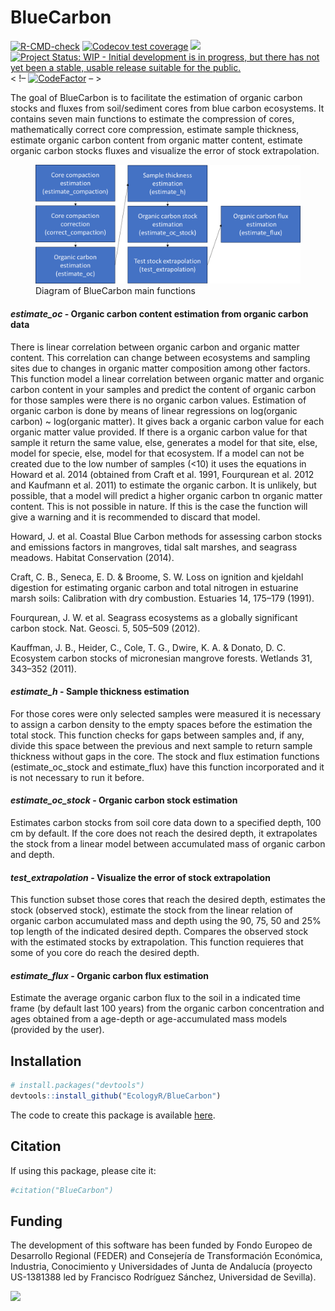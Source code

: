 
<!-- README.md is generated from README.Rmd. Please edit that file -->

# BlueCarbon

<!-- badges: start -->

[![R-CMD-check](https://github.com/EcologyR/templateRpackage/actions/workflows/R-CMD-check.yaml/badge.svg)](https://github.com/EcologyR/templateRpackage/actions/workflows/R-CMD-check.yaml)
[![Codecov test
coverage](https://codecov.io/gh/EcologyR/templateRpackage/branch/master/graph/badge.svg)](https://app.codecov.io/gh/EcologyR/templateRpackage?branch=master)
[![](https://img.shields.io/badge/lifecycle-experimental-orange.svg)](https://lifecycle.r-lib.org/articles/stages.html#experimental)
[![Project Status: WIP - Initial development is in progress, but there
has not yet been a stable, usable release suitable for the
public.](https://www.repostatus.org/badges/latest/wip.svg)](https://www.repostatus.org/#wip)
\< !–
[![CodeFactor](https://www.codefactor.io/repository/github/ecologyr/templaterpackage/badge)](https://www.codefactor.io/repository/github/ecologyr/templaterpackage)
– \>

<!-- badges: end -->

The goal of BlueCarbon is to facilitate the estimation of organic carbon
stocks and fluxes from soil/sediment cores from blue carbon ecosystems.
It contains seven main functions to estimate the compression of cores,
mathematically correct core compression, estimate sample thickness,
estimate organic carbon content from organic matter content, estimate
organic carbon stocks fluxes and visualize the error of stock
extrapolation.

<figure>
<img src="man/figures/esquemaBC.png"
alt="Diagram of BlueCarbon main functions" />
<figcaption aria-hidden="true">Diagram of BlueCarbon main
functions</figcaption>
</figure>

#### ***estimate_oc*** **- Organic carbon content estimation from organic carbon data**

There is linear correlation between organic carbon and organic matter
content. This correlation can change between ecosystems and sampling
sites due to changes in organic matter composition among other factors.
This function model a linear correlation between organic matter and
organic carbon content in your samples and predict the content of
organic carbon for those samples were there is no organic carbon values.
Estimation of organic carbon is done by means of linear regressions on
log(organic carbon) ~ log(organic matter). It gives back a organic
carbon value for each organic matter value provided. If there is a
organic carbon value for that sample it return the same value, else,
generates a model for that site, else, model for specie, else, model for
that ecosystem. If a model can not be created due to the low number of
samples (\<10) it uses the equations in Howard et al. 2014 (obtained
from Craft et al. 1991, Fourqurean et al. 2012 and Kaufmann et al. 2011)
to estimate the organic carbon. It is unlikely, but possible, that a
model will predict a higher organic carbon tn organic matter content.
This is not possible in nature. If this is the case the function will
give a warning and it is recommended to discard that model.

Howard, J. et al. Coastal Blue Carbon methods for assessing carbon
stocks and emissions factors in mangroves, tidal salt marshes, and
seagrass meadows. Habitat Conservation (2014).

Craft, C. B., Seneca, E. D. & Broome, S. W. Loss on ignition and
kjeldahl digestion for estimating organic carbon and total nitrogen in
estuarine marsh soils: Calibration with dry combustion. Estuaries 14,
175–179 (1991).

Fourqurean, J. W. et al. Seagrass ecosystems as a globally significant
carbon stock. Nat. Geosci. 5, 505–509 (2012).

Kauffman, J. B., Heider, C., Cole, T. G., Dwire, K. A. & Donato, D. C.
Ecosystem carbon stocks of micronesian mangrove forests. Wetlands 31,
343–352 (2011).

#### ***estimate_h*** **- Sample thickness estimation**

For those cores were only selected samples were measured it is necessary
to assign a carbon density to the empty spaces before the estimation the
total stock. This function checks for gaps between samples and, if any,
divide this space between the previous and next sample to return sample
thickness without gaps in the core. The stock and flux estimation
functions (estimate_oc_stock and estimate_flux) have this function
incorporated and it is not necessary to run it before.

#### ***estimate_oc_stock*** **- Organic carbon stock estimation**

Estimates carbon stocks from soil core data down to a specified depth,
100 cm by default. If the core does not reach the desired depth, it
extrapolates the stock from a linear model between accumulated mass of
organic carbon and depth.

#### ***test_extrapolation*** **- Visualize the error of stock extrapolation**

This function subset those cores that reach the desired depth, estimates
the stock (observed stock), estimate the stock from the linear relation
of organic carbon accumulated mass and depth using the 90, 75, 50 and
25% top length of the indicated desired depth. Compares the observed
stock with the estimated stocks by extrapolation. This function
requieres that some of you core do reach the desired depth.

#### ***estimate_flux*** **- Organic carbon flux estimation**

Estimate the average organic carbon flux to the soil in a indicated time
frame (by default last 100 years) from the organic carbon concentration
and ages obtained from a age-depth or age-accumulated mass models
(provided by the user).

## Installation

``` r
# install.packages("devtools")
devtools::install_github("EcologyR/BlueCarbon")
```

The code to create this package is available
[here](https://github.com/EcologyR/BlueCarbon).

## Citation

If using this package, please cite it:

``` r
#citation("BlueCarbon")
```

## Funding

The development of this software has been funded by Fondo Europeo de
Desarrollo Regional (FEDER) and Consejería de Transformación Económica,
Industria, Conocimiento y Universidades of Junta de Andalucía (proyecto
US-1381388 led by Francisco Rodríguez Sánchez, Universidad de Sevilla).

![](https://ecologyr.github.io/workshop/images/logos.png)
